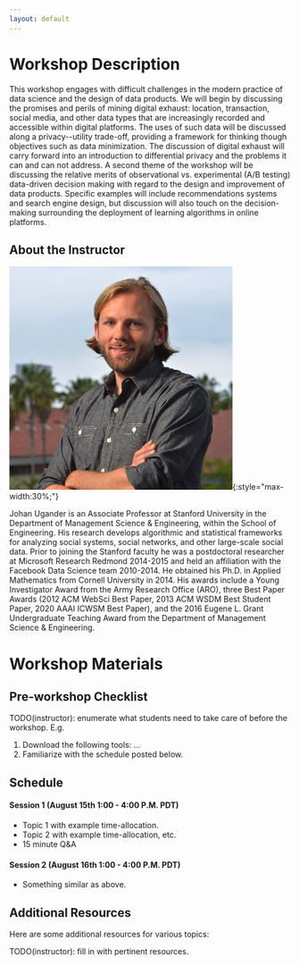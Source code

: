 ```yaml
---
layout: default
---
```


# Workshop Description
This workshop engages with difficult challenges in the modern practice of data science and the design of data products. We will begin by discussing the promises and perils of mining digital exhaust: location, transaction, social media, and other data types that are increasingly recorded and accessible within digital platforms. The uses of such data will be discussed along a privacy--utility trade-off, providing a framework for thinking though objectives such as data minimization. The discussion of digital exhaust will carry forward into an introduction to differential privacy and the problems it can and can not address. A second theme of the workshop will be discussing the relative merits of observational vs. experimental (A/B testing) data-driven decision making with regard to the design and improvement of data products. Specific examples will include recommendations systems and search engine design, but discussion will also touch on the decision-making surrounding the deployment of learning algorithms in online platforms.

## About the Instructor
![Johan Ugander](/assets/img/profile.jpg){:style="max-width:30%;"}

Johan Ugander is an Associate Professor at Stanford University in the Department of Management Science & Engineering, within the School of Engineering. His research develops algorithmic and statistical frameworks for analyzing social systems, social networks, and other large-scale social data. Prior to joining the Stanford faculty he was a postdoctoral researcher at Microsoft Research Redmond 2014-2015 and held an affiliation with the Facebook Data Science team 2010-2014. He obtained his Ph.D. in Applied Mathematics from Cornell University in 2014. His awards include a Young Investigator Award from the Army Research Office (ARO), three Best Paper Awards (2012 ACM WebSci Best Paper, 2013 ACM WSDM Best Student Paper, 2020 AAAI ICWSM Best Paper), and the 2016 Eugene L. Grant Undergraduate Teaching Award from the Department of Management Science & Engineering.

# Workshop Materials

## Pre-workshop Checklist
TODO(instructor): enumerate what students need to take care of before the
workshop. E.g.

1. Download the following tools: ...
2. Familiarize with the schedule posted below.

## Schedule
#### Session 1 (August 15th 1:00 - 4:00 P.M. PDT)
  - Topic 1 with example time-allocation.
  - Topic 2 with example time-allocation, etc.
  - 15 minute Q&A
  
#### Session 2 (August 16th 1:00 - 4:00 P.M. PDT)
  - Something similar as above.

## Additional Resources

Here are some additional resources for various topics:

TODO(instructor): fill in with pertinent resources.







